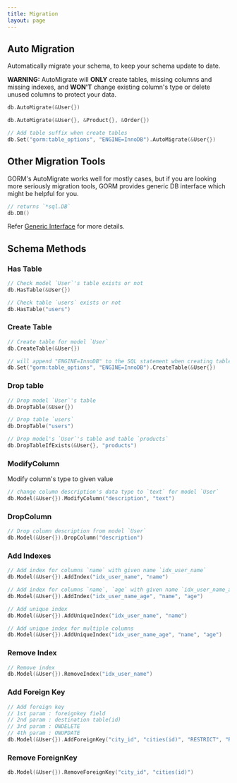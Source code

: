 ```yaml
---
title: Migration
layout: page
---
```

## Auto Migration

Automatically migrate your schema, to keep your schema update to date.

**WARNING:** AutoMigrate will **ONLY** create tables, missing columns and missing indexes, and **WON'T** change existing column's type or delete unused columns to protect your data.

```go
db.AutoMigrate(&User{})

db.AutoMigrate(&User{}, &Product{}, &Order{})

// Add table suffix when create tables
db.Set("gorm:table_options", "ENGINE=InnoDB").AutoMigrate(&User{})
```

## Other Migration Tools

GORM's AutoMigrate works well for mostly cases, but if you are looking more seriously migration tools, GORM provides generic DB interface which might be helpful for you.

```go
// returns `*sql.DB`
db.DB()
```

Refer [Generic Interface](/docs/generic_interface.html) for more details.

## Schema Methods

### Has Table

```go
// Check model `User`'s table exists or not
db.HasTable(&User{})

// Check table `users` exists or not
db.HasTable("users")
```

### Create Table

```go
// Create table for model `User`
db.CreateTable(&User{})

// will append "ENGINE=InnoDB" to the SQL statement when creating table `users`
db.Set("gorm:table_options", "ENGINE=InnoDB").CreateTable(&User{})
```

### Drop table

```go
// Drop model `User`'s table
db.DropTable(&User{})

// Drop table `users`
db.DropTable("users")

// Drop model's `User`'s table and table `products`
db.DropTableIfExists(&User{}, "products")
```

### ModifyColumn

Modify column's type to given value

```go
// change column description's data type to `text` for model `User`
db.Model(&User{}).ModifyColumn("description", "text")
```

### DropColumn

```go
// Drop column description from model `User`
db.Model(&User{}).DropColumn("description")
```

### Add Indexes

```go
// Add index for columns `name` with given name `idx_user_name`
db.Model(&User{}).AddIndex("idx_user_name", "name")

// Add index for columns `name`, `age` with given name `idx_user_name_age`
db.Model(&User{}).AddIndex("idx_user_name_age", "name", "age")

// Add unique index
db.Model(&User{}).AddUniqueIndex("idx_user_name", "name")

// Add unique index for multiple columns
db.Model(&User{}).AddUniqueIndex("idx_user_name_age", "name", "age")
```

### Remove Index

```go
// Remove index
db.Model(&User{}).RemoveIndex("idx_user_name")
```

### Add Foreign Key

```go
// Add foreign key
// 1st param : foreignkey field
// 2nd param : destination table(id)
// 3rd param : ONDELETE
// 4th param : ONUPDATE
db.Model(&User{}).AddForeignKey("city_id", "cities(id)", "RESTRICT", "RESTRICT")
```

### Remove ForeignKey

```go
db.Model(&User{}).RemoveForeignKey("city_id", "cities(id)")
```